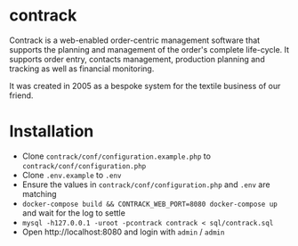 contrack
========

Contrack is a web-enabled order-centric management software that supports the planning and management of the order's complete life-cycle. It supports order entry, contacts management, production planning and tracking as well as financial monitoring.

It was created in 2005 as a bespoke system for the textile business of our friend.

# Installation
- Clone `contrack/conf/configuration.example.php` to `contrack/conf/configuration.php`
- Clone `.env.example` to `.env`
- Ensure the values in `contrack/conf/configuration.php` and `.env` are matching
- `docker-compose build && CONTRACK_WEB_PORT=8080 docker-compose up` and wait for the log to settle
- `mysql -h127.0.0.1 -uroot -pcontrack contrack < sql/contrack.sql`
- Open http://localhost:8080 and login with `admin` / `admin`
